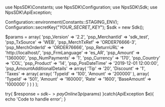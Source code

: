 use NpsSDK\Constants;
use NpsSDK\Configuration;
use NpsSDK\Sdk;
use NpsSDK\ApiException;

Configuration::environment(Constants::STAGING_ENV);
Configuration::secretKey("_YOUR_SECRET_KEY_");
$sdk = new Sdk();

$params = array(
    'psp_Version' => '2.2',
    'psp_MerchantId' => 'sdk_test',
    'psp_TxSource' => 'WEB',
    'psp_MerchTxRef' => 'ORDER76666-3',
    'psp_MerchOrderId' => 'ORDER76666',
    'psp_ReturnURL' => 'http://localhost/',
    'psp_FrmLanguage' => 'es_AR',
    'psp_Amount' => '1360000',
    'psp_NumPayments' => '1',
    'psp_Currency' => '170',
    'psp_Country' => 'COL',
    'psp_Product' => '14',
    'psp_PosDateTime' => '2019-12-01 12:00:00',
    'psp_AmountAdditionalDetails' => array(
        'Tip' => '20',
        'Discount' => '1',
        'Taxes' => array(
            array(
                'TypeId' => '100',
                'Amount' => '200000'
            ),
            array(
                'TypeId' => '501',
                'Amount' => '160000',
                'Rate' => '1600',
                'BaseAmount' => '1000000'
            )
        )
    )
);

try{ 
    $response = $sdk->payOnline3p($params) 
}catch(ApiException $e){ 
    echo 'Code to handle error'; 
} 
